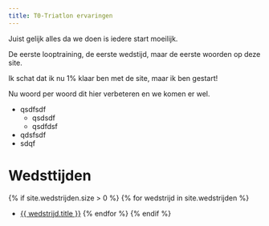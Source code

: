```yaml
---
title: T0-Triatlon ervaringen
---
```

Juist gelijk alles da we doen is iedere start moeilijk.

De eerste looptraining, de eerste wedstijd, maar de eerste woorden op deze site.

Ik schat dat ik nu 1% klaar ben met de site, maar ik ben gestart!

Nu woord per woord dit hier verbeteren en we komen er wel.

* qsdfsdf
  * qsdsdf
  * qsdfdsf
* qdsfsdf
* sdqf

# Wedsttijden
{% if site.wedstrijden.size > 0  %}
{% for wedstrijd in site.wedstrijden %}
* <a href="{{ wedstrijd.url }}">{{ wedstrijd.title }}</a>
{% endfor %}
{% endif %}
